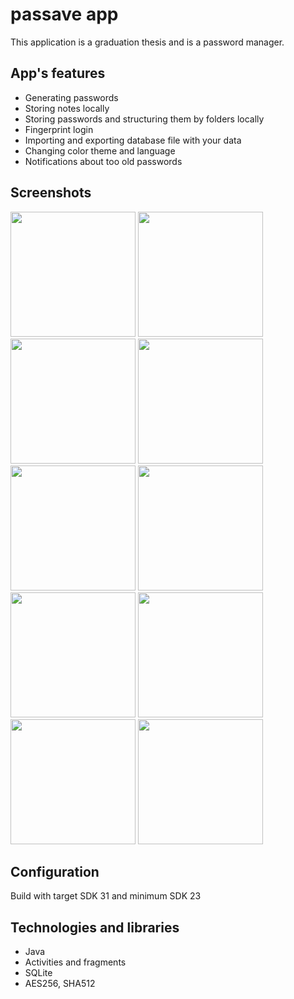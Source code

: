 # passave app
This application is a graduation thesis and is a password manager.

## App's features
* Generating passwords
* Storing notes locally
* Storing passwords and structuring them by folders locally
* Fingerprint login
* Importing and exporting database file with your data
* Changing color theme and language
* Notifications about too old passwords

## Screenshots
<img src='https://github.com/alexandrakomkova/passave/assets/68143252/25b87a04-f986-4084-aa2f-9b07d41b65b8' width='200'>
<img src='https://github.com/alexandrakomkova/passave/assets/68143252/f40b4483-212e-4331-a628-28a7eaa6ab24' width='200'>
<img src='https://github.com/alexandrakomkova/passave/assets/68143252/e5d513f9-a02d-4c98-9f86-71ec00966e10' width='200'>
<img src='https://github.com/alexandrakomkova/passave/assets/68143252/b33a3f90-e11d-4fe1-bc0f-2fcfb2b9aef4' width='200'>
<img src='https://github.com/alexandrakomkova/passave/assets/68143252/00891ccc-d8a2-4f26-ad19-94076265562c' width='200'>
<img src='https://github.com/alexandrakomkova/passave/assets/68143252/88599d7b-7195-4202-a680-668f3b03f6d6' width='200'>
<img src='https://github.com/alexandrakomkova/passave/assets/68143252/1f84951d-11b1-43a2-994d-dabdb20f8429' width='200'>
<img src='https://github.com/alexandrakomkova/passave/assets/68143252/813b2f71-2474-4d04-a054-8baa0e4248ee' width='200'>
<img src='https://github.com/alexandrakomkova/passave/assets/68143252/a80c8f72-e4d3-49dc-8b49-ccf1f196f88a' width='200'>
<img src='https://github.com/alexandrakomkova/passave/assets/68143252/5ef4d84d-bdd5-4e98-997f-128a1257241f' width='200'>


## Configuration
Build with target SDK 31 and minimum SDK 23

## Technologies and libraries
* Java
* Activities and fragments
* SQLite
* AES256, SHA512
